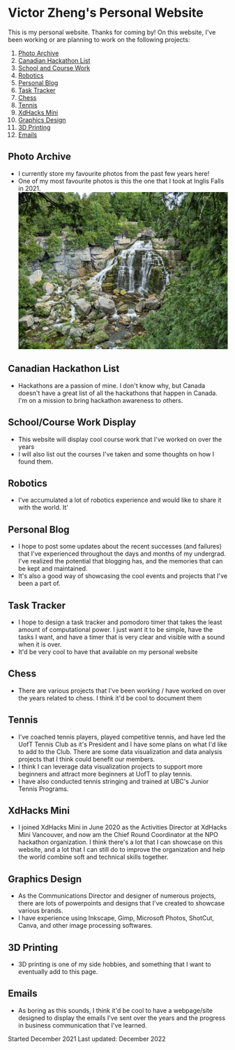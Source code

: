 # Victor Zheng's Personal Website


This is my personal website. Thanks for coming by! On this website, I've been working or are planning to work on the following projects: 
1. [Photo Archive](#photo-archive)
2. [Canadian Hackathon List](#canadian-hackathon-list)
3. [School and Course Work](#schoolcourse-work-display)
4. [Robotics](#robotics)
5. [Personal Blog](#personal-blog)
6. [Task Tracker](#task-tracker)
7. [Chess](#chess)
8. [Tennis](#tennis)
9. [XdHacks Mini](#xdhacks-mini)
10. [Graphics Design](#graphics-design)
11. [3D Printing](#3d-printing)
12. [Emails](#emails)

## Photo Archive
- I currently store my favourite photos from the past few years here!
- One of my most favourite photos is this the one that I took at Inglis Falls in 2021.  
![Inglis Falls](/images/img/ontario_waterfall.jpg)

## Canadian Hackathon List
- Hackathons are a passion of mine. I don't know why, but Canada doesn't have a great list of all the hackathons that happen in Canada. I'm on a mission to bring hackathon awareness to others. 

## School/Course Work Display
- This website will display cool course work that I've worked on over the years
- I will also list out the courses I've taken and some thoughts on how I found them. 

## Robotics
- I've accumulated a lot of robotics experience and would like to share it with the world. It'

## Personal Blog
- I hope to post some updates about the recent successes (and failures) that I've experienced throughout the days and months of my undergrad. I've realized the potential that blogging has, and the memories that can be kept and maintained. 
- It's also a good way of showcasing the cool events and projects that I've been a part of. 

## Task Tracker 
- I hope to design a task tracker and pomodoro timer that takes the least amount of computational power. I just want it to be simple, have the tasks I want, and have a timer that is very clear and visible with a sound when it is over. 
- It'd be very cool to have that available on my personal website

## Chess
- There are various projects that I've been working / have worked on over the years related to chess. I think it'd be cool to document them 

## Tennis
- I've coached tennis players, played competitive tennis, and have led the UofT Tennis Club as it's President and I have some plans on what I'd like to add to the Club. There are some data visualization and data analysis projects that I think could benefit our members.
- I think I can leverage data visualization projects to support more beginners and attract more beginners at UofT to play tennis. 
- I have also conducted tennis stringing and trained at UBC's Junior Tennis Programs. 

## XdHacks Mini
- I joined XdHacks Mini in June 2020 as the Activities Director at XdHacks Mini Vancouver, and now am the Chief Round Coordinator at the NPO hackathon organization. I think there's a lot that I can showcase on this website, and a lot that I can still do to improve the organization and help the world combine soft and technical skills together. 

## Graphics Design
- As the Communications Director and designer of numerous projects, there are lots of powerpoints and designs that I've created to showcase various brands.
- I have experience using Inkscape, Gimp, Microsoft Photos, ShotCut, Canva, and other image processing softwares. 

## 3D Printing
- 3D printing is one of my side hobbies, and something that I want to eventually add to this page. 

## Emails
- As boring as this sounds, I think it'd be cool to have a webpage/site designed to display the emails I've sent over the years and the progress in business communication that I've learned. 

Started December 2021
Last updated: December 2022
